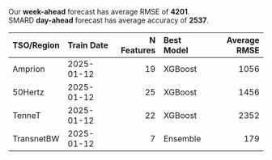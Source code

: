 
Our __week-ahead__ forecast has average RMSE of __4201__.  
SMARD __day-ahead__ forecast has average accuracy of __2537__. 
    
| TSO/Region   | Train Date   |   N Features | Best Model   |   Average RMSE |
|:-------------|:-------------|-------------:|:-------------|---------------:|
| Amprion      | 2025-01-12   |           19 | XGBoost      |           1056 |
| 50Hertz      | 2025-01-12   |           25 | XGBoost      |           1456 |
| TenneT       | 2025-01-12   |           22 | XGBoost      |           2352 |
| TransnetBW   | 2025-01-12   |            7 | Ensemble     |            179 |